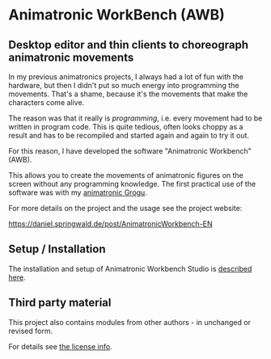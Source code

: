 # Animatronic WorkBench (AWB)

## Desktop editor and thin clients to choreograph animatronic movements

In my previous animatronics projects, I always had a lot of fun with the hardware, but then I didn't put so much energy into programming the movements. 
That's a shame, because it's the movements that make the characters come alive.

The reason was that it really is *programming*, i.e. every movement had to be written in program code. 
This is quite tedious, often looks choppy as a result and has to be recompiled and started again and again to try it out.

For this reason, I have developed the software "Animatronic Workbench" (AWB).

This allows you to create the movements of animatronic figures on the screen without any programming knowledge. 
The first practical use of the software was with my [animatronic Grogu](https://daniel.springwald.de/post/Animatronic-Grogu-EN).

For more details on the project and the usage see the project website:

https://daniel.springwald.de/post/AnimatronicWorkbench-EN

## Setup / Installation

The installation and setup of Animatronic Workbench Studio is [described here](https://daniel.springwald.de/post/AnimatronicWorkbench-Setup-EN).

## Third party material

This project also contains modules from other authors - in unchanged or revised form.

For details see [the license info](LICENSE.md).
